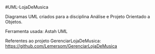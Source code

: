 #UML-LojaDeMusica

Diagramas UML criados para a disciplina Análise e Projeto Orientado a Objetos.

Ferramenta usada: Astah UML

Referentes ao projeto GerenciarLojaDeMusica: https://github.com/Lemersom/GerenciarLojaDeMusica